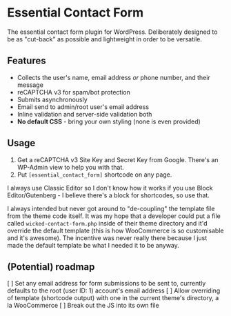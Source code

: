 # Essential Contact Form
The essential contact form plugin for WordPress. Deliberately designed to be as "cut-back" as possible and lightweight in order to be versatile.


## Features

- Collects the user's name, email address *or* phone number, and their message
- reCAPTCHA v3 for spam/bot protection
- Submits asynchronously
- Email send to admin/root user's email address
- Inline validation and server-side validation both
- **No default CSS** - bring your own styling (none is even provided)


## Usage

1. Get a reCAPTCHA v3 Site Key and Secret Key from Google. There's an WP-Admin view to help you with that.
2. Put `[essential_contact_form]` shortcode on any page. 

I always use Classic Editor so I don't know how it works if you use Block Editor/Gutenberg - I believe there's a block for shortcodes, so use that.

I always intended but never got around to "de-coupling" the template file from the theme code itself. It was my hope that a developer could put a file called `wicked-contact-form.php` inside of their theme directory and it'd override the default template (this is how WooCommerce is so customisable and it's awesome). The incentive was never really there because I just made the default template be what I needed it to be anyway.

## (Potential) roadmap

[ ] Set any email address for form submissions to be sent to, currently defaults to the root (user ID: 1) account's email address
[ ] Allow overriding of template (shortcode output) with one in the current theme's directory, a la WooCommerce
[ ] Break out the JS into its own file
